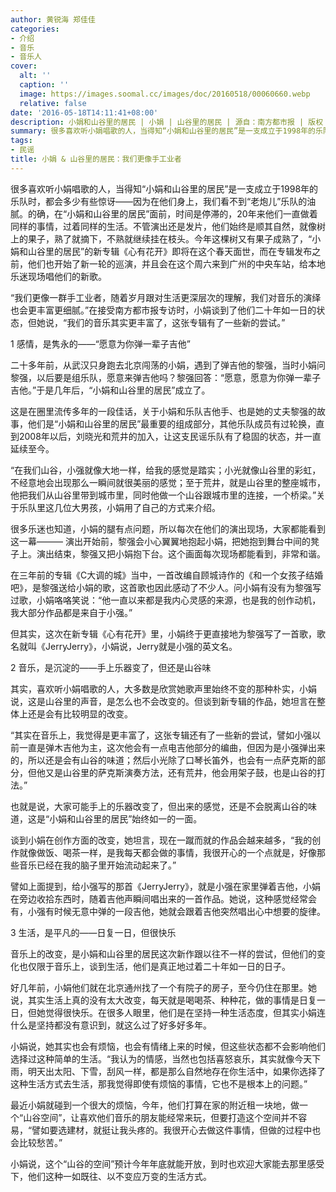 ```yaml
---
author: 黄锐海 郑佳佳
categories:
- 介绍
- 音乐
- 音乐人
cover:
  alt: ''
  caption: ''
  image: https://images.soomal.cc/images/doc/20160518/00060660.webp
  relative: false
date: '2016-05-18T14:11:41+08:00'
description: 小娟和山谷里的居民 | 小娟 | 山谷里的居民 | 源自：南方都市报 | 版权：转载 |  平均/总评分：10.00/30
summary: 很多喜欢听小娟唱歌的人，当得知“小娟和山谷里的居民”是一支成立于1998年的乐队时，都会多少有些惊讶――因为在他们身上，我们看不到“老炮儿”乐队的油腻。的确，在“小娟和山谷里的居民”面前，时间是停滞的，20年来他们一直做着同样的事情，过着同样的生活……
tags:
- 民谣
title: 小娟 & 山谷里的居民：我们更像手工业者
---
```


很多喜欢听小娟唱歌的人，当得知“小娟和山谷里的居民”是一支成立于1998年的乐队时，都会多少有些惊讶――因为在他们身上，我们看不到“老炮儿”乐队的油腻。的确，在“小娟和山谷里的居民”面前，时间是停滞的，20年来他们一直做着同样的事情，过着同样的生活。不管演出还是发片，他们始终是顺其自然，就像树上的果子，熟了就摘下，不熟就继续挂在枝头。今年这棵树又有果子成熟了，“小娟和山谷里的居民”的新专辑《心有花开》即将在这个春天面世，而在专辑发布之前，他们也开始了新一轮的巡演，并且会在这个周六来到广州的中央车站，给本地乐迷现场唱他们的新歌。

“我们更像一群手工业者，随着岁月跟对生活更深层次的理解，我们对音乐的演绎也会更丰富更细腻。”在接受南方都市报专访时，小娟谈到了他们二十年如一日的状态，但她说，“我们的音乐其实更丰富了，这张专辑有了一些新的尝试。” 　

1 感情，是隽永的――“愿意为你弹一辈子吉他”

二十多年前，从武汉只身跑去北京闯荡的小娟，遇到了弹吉他的黎强，当时小娟问黎强，以后要是组乐队，愿意来弹吉他吗？黎强回答：“愿意，愿意为你弹一辈子吉他。”于是几年后，“小娟和山谷里的居民”成立了。

这是在圈里流传多年的一段佳话，关于小娟和乐队吉他手、也是她的丈夫黎强的故事，他们是“小娟和山谷里的居民”最重要的组成部分，其他乐队成员有过轮换，直到2008年以后，刘晓光和荒井的加入，让这支民谣乐队有了稳固的状态，并一直延续至今。

“在我们山谷，小强就像大地一样，给我的感觉是踏实；小光就像山谷里的彩虹，不经意地会出现那么一瞬间就很美丽的感觉；至于荒井，就是山谷里的整座城市，他把我们从山谷里带到城市里，同时他做一个山谷跟城市里的连接，一个桥梁。”关于乐队里这几位大男孩，小娟用了自己的方式来介绍。

很多乐迷也知道，小娟的腿有点问题，所以每次在他们的演出现场，大家都能看到这一幕――― 演出开始前，黎强会小心翼翼地抱起小娟，把她抱到舞台中间的凳子上。演出结束，黎强又把小娟抱下台。这个画面每次现场都能看到，非常和谐。

在三年前的专辑《C大调的城》当中，一首改编自顾城诗作的《和一个女孩子结婚吧》，是黎强送给小娟的歌，这首歌也因此感动了不少人。问小娟有没有为黎强写过歌，小娟咯咯笑说：“他一直以来都是我内心灵感的来源，也是我的创作动机，我大部分作品都是来自于小强。”



但其实，这次在新专辑《心有花开》里，小娟终于更直接地为黎强写了一首歌，歌名就叫《JerryJerry》，小娟说，Jerry就是小强的英文名。

2 音乐，是沉淀的――手上乐器变了，但还是山谷味

其实，喜欢听小娟唱歌的人，大多数是欣赏她歌声里始终不变的那种朴实，小娟说，这是山谷里的声音，是怎么也不会改变的。但谈到新专辑的作品，她坦言在整体上还是会有比较明显的改变。

“其实在音乐上，我觉得是更丰富了，这张专辑还有了一些新的尝试，譬如小强以前一直是弹木吉他为主，这次他会有一点电吉他部分的编曲，但因为是小强弹出来的，所以还是会有山谷的味道；然后小光除了口琴长笛外，也会有一点萨克斯的部分，但他又是山谷里的萨克斯演奏方法，还有荒井，他会用架子鼓，也是山谷的打法。”

也就是说，大家可能手上的乐器改变了，但出来的感觉，还是不会脱离山谷的味道，这是“小娟和山谷里的居民”始终如一的一面。

谈到小娟在创作方面的改变，她坦言，现在一蹴而就的作品会越来越多，“我的创作就像做饭、喝茶一样，是我每天都会做的事情，我很开心的一个点就是，好像那些音乐已经在我的脑子里开始流动起来了。”

譬如上面提到，给小强写的那首《JerryJerry》，就是小强在家里弹着吉他，小娟在旁边收拾东西时，随着吉他声瞬间唱出来的一首作品。她说，这种感觉经常会有，小强有时候无意中弹的一段吉他，她就会跟着吉他突然唱出心中想要的旋律。

3 生活，是平凡的――日复一日，但很快乐

音乐上的改变，是小娟和山谷里的居民这次新作跟以往不一样的尝试，但他们的变化也仅限于音乐上，谈到生活，他们是真正地过着二十年如一日的日子。

好几年前，小娟他们就在北京通州找了一个有院子的房子，至今仍住在那里。她说，其实生活上真的没有太大改变，每天就是喝喝茶、种种花，做的事情是日复一日，但她觉得很快乐。在很多人眼里，他们是在坚持一种生活态度，但其实小娟连什么是坚持都没有意识到，就这么过了好多好多年。

小娟说，她其实也会有烦恼，也会有情绪上来的时候，但这些状态都不会影响他们选择过这种简单的生活。“我认为的情感，当然也包括喜怒哀乐，其实就像今天下雨，明天出太阳、下雪，刮风一样，都是那么自然地存在你生活中，如果你选择了这种生活方式去生活，那我觉得即使有烦恼的事情，它也不是根本上的问题。”

最近小娟就碰到一个很大的烦恼，今年，他们打算在家的附近租一块地，做一个“山谷空间”，让喜欢他们音乐的朋友能经常来玩，但要打造这个空间并不容易，“譬如要选建材，就挺让我头疼的。我很开心去做这件事情，但做的过程中也会比较愁苦。”

小娟说，这个“山谷的空间”预计今年年底就能开放，到时也欢迎大家能去那里感受下，他们这种一如既往、以不变应万变的生活方式。